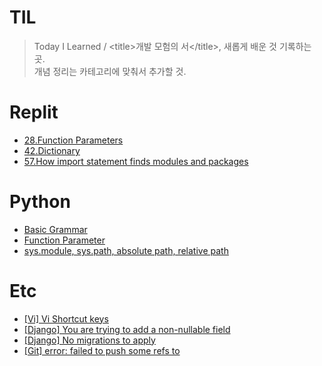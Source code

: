 # TIL
>Today I Learned / <title\>개발 모험의 서</title\>, 새롭게 배운 것 기록하는 곳.  
개념 정리는 카테고리에 맞춰서 추가할 것.

# Replit
* [28.Function Parameters](https://github.com/rosewoodowon/TIL/blob/main/Replit/28.FunctionParameters.md)
* [42.Dictionary](https://github.com/rosewoodowon/TIL/blob/main/Replit/42.Dictionary.md/)
* [57.How import statement finds modules and packages](https://github.com/rosewoodowon/TIL/blob/main/Replit/57.How%20import%20statement%20finds%20modules%20and%20packages.md/)


# Python
* [Basic Grammar](https://github.com/rosewoodowon/TIL/blob/main/Python/Basic%20Grammar.md/)
* [Function Parameter](https://github.com/rosewoodowon/TIL/blob/main/Python/FunctionParameter.md/)
* [sys.module, sys.path, absolute path, relative path](https://github.com/rosewoodowon/TIL/blob/main/Python/sys.module%2C%20sys.path%2C%20absolute%20path%2C%20relative%20path.md/)

# Etc
* [[Vi] Vi Shortcut keys](https://github.com/rosewoodowon/TIL/blob/main/Note/%5BVi%5DShortcut%20keys.md/)
* [[Django] You are trying to add a non-nullable field](https://github.com/rosewoodowon/TIL/blob/main/Note/%5BDjango%5D%20You%20are%20trying%20to%20add%20a%20non-nullable%20field.md/)
* [[Django] No migrations to apply](https://github.com/rosewoodowon/TIL/blob/main/Note/%5BDjango%5D%20No%20migrations%20to%20apply.md/)
* [[Git] error: failed to push some refs to](https://github.com/rosewoodowon/TIL/blob/main/Note/%5BGit%5D%20error:%20failed%20to%20push%20some%20refs%20to.md/)
